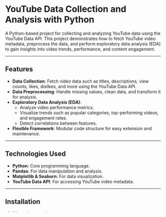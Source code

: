 # YouTube Data Collection and Analysis with Python

A Python-based project for collecting and analyzing YouTube data using the YouTube Data API. This project demonstrates how to fetch YouTube video metadata, preprocess the data, and perform exploratory data analysis (EDA) to gain insights into video trends, performance, and content engagement.

---

## Features
- **Data Collection**: Fetch video data such as titles, descriptions, view counts, likes, dislikes, and more using the YouTube Data API.
- **Data Preprocessing**: Handle missing values, clean data, and transform it for analysis.
- **Exploratory Data Analysis (EDA)**:
  - Analyze video performance metrics.
  - Visualize trends such as popular categories, top-performing videos, and engagement rates.
  - Detect correlations between features.
- **Flexible Framework**: Modular code structure for easy extension and maintenance.

---

## Technologies Used
- **Python**: Core programming language.
- **Pandas**: For data manipulation and analysis.
- **Matplotlib & Seaborn**: For data visualization.
- **YouTube Data API**: For accessing YouTube video metadata.

---

## Installation

1. Clone the repository:
   ```bash
   git clone https://github.com/sentryxgith/YouTube-Data-Collection-and-Analysis-with-Python.git
   cd YouTube-Data-Collection-and-Analysis-with-Python
   ```

2. Obtain your YouTube Data API key:
   - Visit [Google Cloud Console](https://console.cloud.google.com/).
   - Create a new project and enable the YouTube Data API v3.
   - Generate an API key and replace the placeholder in the script.

---

## Usage

1. **Set up the API key**:
   Open the script where the API key is required, and replace:
   ```python
   API_KEY = "YOUR_API_KEY_HERE"
   ```

2. **Run the script**:
   - Use `main.py` to fetch YouTube data.
   - Perform analysis using the Jupyter Notebooks provided.

3. **Explore the results**:
   - View processed data in CSV format.
   - Open the EDA notebook to visualize insights.

---

## Project Structure

```
YouTube-Data-Collection-and-Analysis-with-Python/
├── main.py                 # Script for data fetching
├── data.py                 # Script for data preprocessing
├── distribution.py         # Script for analyzing data by distribution
├── category.py             # Script for analyzing data by categories
├── duration.py             # Script for analyzing data by duration
├── tags.py                 # Script for analyzing data by tags
├── publish hour.py         # Script for analyzing data by publish hour
├── README.md               # Project documentation
```

---

## Examples of Analysis

- **Category Popularity**: Identify which categories have the most videos trending.
- **Engagement Metrics**: Compare likes, dislikes, and comment counts for videos.
- **Time Trends**: Understand how upload times affect video popularity.

---

## Contributing

Contributions are welcome! Please fork the repository, create a branch, and submit a pull request.

---

## License

This project is licensed under the [MIT License](LICENSE).

---

## Acknowledgments

- The YouTube Data API team for providing an excellent API.
- The open-source Python community for their amazing libraries.

---

Happy analyzing! 🎉
```

Feel free to adjust this based on additional project-specific details!
